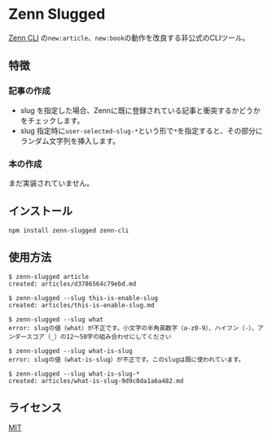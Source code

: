 # Zenn Slugged

[Zenn CLI](https://zenn.dev/zenn/articles/install-zenn-cli) の`new:article`、`new:book`の動作を改良する非公式のCLIツール。

## 特徴

### 記事の作成

- slug を指定した場合、Zennに既に登録されている記事と衝突するかどうかをチェックします。
- slug 指定時に`user-selected-slug-*`という形で`*`を指定すると、その部分にランダム文字列を挿入します。

### 本の作成

まだ実装されていません。

## インストール

```shell
npm install zenn-slugged zenn-cli
```

## 使用方法

```shell
$ zenn-slugged article
created: articles/d3786564c79ebd.md
```

```shell
$ zenn-slugged --slug this-is-enable-slug
created: articles/this-is-enable-slug.md
```

```shell
$ zenn-slugged --slug what
error: slugの値（what）が不正です。小文字の半角英数字（a-z0-9）、ハイフン（-）、アンダースコア（_）の12〜50字の組み合わせにしてください
```

```shell
$ zenn-slugged --slug what-is-slug
error: slugの値（what-is-slug）が不正です。このslugは既に使われています。
```

```shell
$ zenn-slugged --slug what-is-slug-*
created: articles/what-is-slug-9d9c0da1a6a482.md
```

## ライセンス

[MIT](LICENSE)
